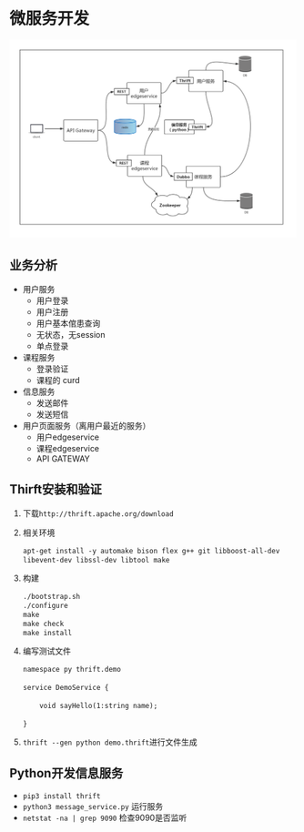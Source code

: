 # 微服务开发

![](./images/3.jpg)

## 业务分析

- 用户服务
  - 用户登录
  - 用户注册
  - 用户基本倌患查询
  - 无状态，无session
  - 单点登录
- 课程服务
  - 登录验证
  - 课程的 curd
- 信息服务
  - 发送邮件
  - 发送短信
- 用户页面服务（离用户最近的服务）
  - 用户edgeservice
  - 课程edgeservice
  - API GATEWAY

## Thirft安装和验证

1. 下载`http://thrift.apache.org/download`

2. 相关环境

   ```
   apt-get install -y automake bison flex g++ git libboost-all-dev libevent-dev libssl-dev libtool make
   ```

3. 构建

   ```
   ./bootstrap.sh
   ./configure
   make
   make check
   make install
   ```

4. 编写测试文件

   ```
   namespace py thrift.demo

   service DemoService {

       void sayHello(1:string name);

   }
   ```

5. `thrift --gen python demo.thrift`进行文件生成

## Python开发信息服务

* `pip3 install thrift`
* `python3 message_service.py` 运行服务
* `netstat -na | grep 9090` 检查9090是否监听